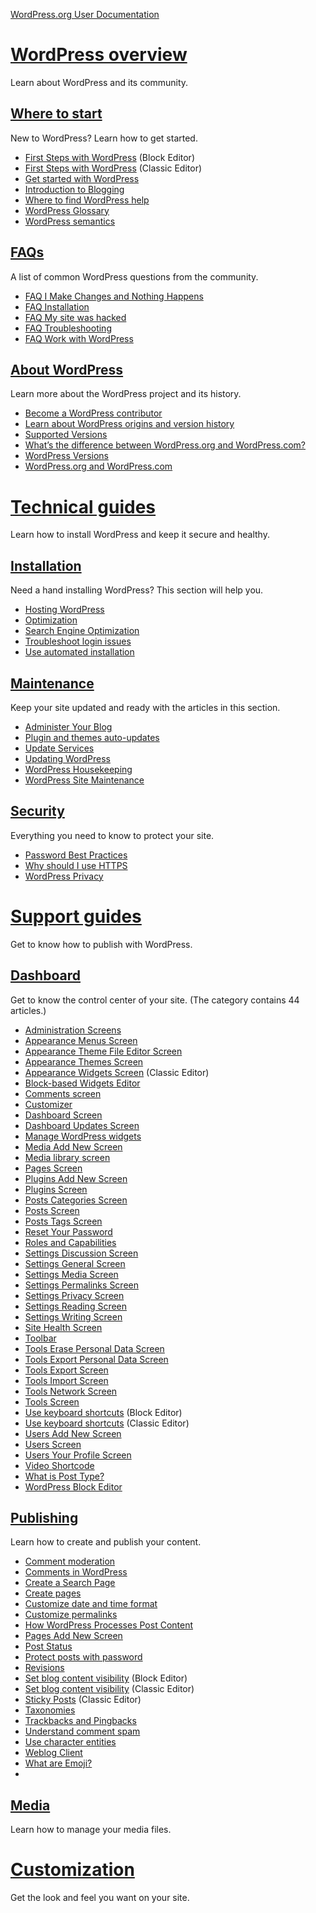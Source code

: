 [WordPress.org User Documentation](https://wordpress.org/documentation/)

# [WordPress overview](https://wordpress.org/documentation/overview/)

Learn about WordPress and its community.

## [Where to start](https://wordpress.org/documentation/category/where-to-start/)

New to WordPress? Learn how to get started.

- [First Steps with WordPress](https://wordpress.org/documentation/article/first-steps-with-wordpress-block-editor/) (Block Editor)
- [First Steps with WordPress](https://wordpress.org/documentation/article/first-steps-with-wordpress-classic/) (Classic Editor)
- [Get started with WordPress](https://wordpress.org/documentation/article/get-started-with-wordpress/)
- [Introduction to Blogging](https://wordpress.org/documentation/article/introduction-to-blogging/)
- [Where to find WordPress help](https://wordpress.org/documentation/article/where-to-find-wordpress-help/)
- [WordPress Glossary](https://wordpress.org/documentation/article/wordpress-glossary/)
- [WordPress semantics](https://wordpress.org/documentation/article/wordpress-semantics/)

## [FAQs](https://wordpress.org/documentation/category/faqs/)

A list of common WordPress questions from the community.

- [FAQ I Make Changes and Nothing Happens](https://wordpress.org/documentation/article/faq-i-make-changes-and-nothing-happens/)
- [FAQ Installation](https://wordpress.org/documentation/article/faq-installation/)
- [FAQ My site was hacked](https://wordpress.org/documentation/article/faq-my-site-was-hacked/)
- [FAQ Troubleshooting](https://wordpress.org/documentation/article/faq-troubleshooting/)
- [FAQ Work with WordPress](https://wordpress.org/documentation/article/faq-work-with-wordpress/)

## [About WordPress](https://wordpress.org/documentation/category/about-wp/)

Learn more about the WordPress project and its history.

- [Become a WordPress contributor](https://wordpress.org/documentation/article/become-a-wordpress-contributor/)
- [Learn about WordPress origins and version history](https://wordpress.org/documentation/article/learn-about-wordpress-and-version-history/)
- [Supported Versions](https://wordpress.org/documentation/article/supported-versions/)
- [What’s the difference between WordPress.org and WordPress.com?](https://wordpress.org/documentation/article/difference-between-wordpress-org-and-wordpress-com/)
- [WordPress Versions](https://wordpress.org/documentation/article/wordpress-versions/)
- [WordPress.org and WordPress.com](https://wordpress.org/documentation/article/wordpress-org-and-wordpress-com/)

# [Technical guides](https://wordpress.org/documentation/technical-guides/)

Learn how to install WordPress and keep it secure and healthy.

## [Installation](https://wordpress.org/documentation/category/installation/)

Need a hand installing WordPress? This section will help you.

- [Hosting WordPress](https://wordpress.org/documentation/article/hosting-wordpress/)
- [Optimization](https://wordpress.org/documentation/article/optimization/)
- [Search Engine Optimization](https://wordpress.org/documentation/article/search-engine-optimization/)
- [Troubleshoot login issues](https://wordpress.org/documentation/article/troubleshoot-login-issues/)
- [Use automated installation](https://wordpress.org/documentation/article/use-automated-installation/)

## [Maintenance](https://wordpress.org/documentation/category/maintenance/)

Keep your site updated and ready with the articles in this section.

- [Administer Your Blog](https://wordpress.org/documentation/article/administer-your-blog/)
- [Plugin and themes auto-updates](https://wordpress.org/documentation/article/plugins-themes-auto-updates/)
- [Update Services](https://wordpress.org/documentation/article/update-services/)
- [Updating WordPress](https://wordpress.org/documentation/article/updating-wordpress/)
- [WordPress Housekeeping](https://wordpress.org/documentation/article/wordpress-housekeeping/)
- [WordPress Site Maintenance](https://wordpress.org/documentation/article/wordpress-site-maintenance/)

## [Security](https://wordpress.org/documentation/category/security/)

Everything you need to know to protect your site.

- [Password Best Practices](https://wordpress.org/documentation/article/password-best-practices/)
- [Why should I use HTTPS](https://wordpress.org/documentation/article/why-should-i-use-https/)
- [WordPress Privacy](https://wordpress.org/documentation/article/wordpress-privacy/)

# [Support guides](https://wordpress.org/documentation/support-guides/)

Get to know how to publish with WordPress.

## [Dashboard](https://wordpress.org/documentation/category/dashboard/)

Get to know the control center of your site. (The category contains 44 articles.)

- [Administration Screens](https://wordpress.org/documentation/article/administration-screens/)
- [Appearance Menus Screen](https://wordpress.org/documentation/article/appearance-menus-screen/)
- [Appearance Theme File Editor Screen](https://wordpress.org/documentation/article/appearance-theme-file-editor-screen/)
- [Appearance Themes Screen](https://wordpress.org/documentation/article/appearance-themes-screen/)
- [Appearance Widgets Screen](https://wordpress.org/documentation/article/appearance-widgets-screen-classic-editor/) (Classic Editor)
- [Block-based Widgets Editor](https://wordpress.org/documentation/article/block-based-widgets-editor/)
- [Comments screen](https://wordpress.org/documentation/article/comments-screen/)
- [Customizer](https://wordpress.org/documentation/article/customizer/)
- [Dashboard Screen](https://wordpress.org/documentation/article/dashboard-screen/)
- [Dashboard Updates Screen](https://wordpress.org/documentation/article/dashboard-updates-screen/)
- [Manage WordPress widgets](https://wordpress.org/documentation/article/manage-wordpress-widgets/)
- [Media Add New Screen](https://wordpress.org/documentation/article/media-add-new-screen/)
- [Media library screen](https://wordpress.org/documentation/article/media-library-screen/)
- [Pages Screen](https://wordpress.org/documentation/article/pages-screen/)
- [Plugins Add New Screen](https://wordpress.org/documentation/article/plugins-add-new-screen/)
- [Plugins Screen](https://wordpress.org/documentation/article/plugins-screen/)
- [Posts Categories Screen](https://wordpress.org/documentation/article/posts-categories-screen/)
- [Posts Screen](https://wordpress.org/documentation/article/posts-screen/)
- [Posts Tags Screen](https://wordpress.org/documentation/article/posts-tags-screen/)
- [Reset Your Password](https://wordpress.org/documentation/article/reset-your-password/)
- [Roles and Capabilities](https://wordpress.org/documentation/article/roles-and-capabilities/)
- [Settings Discussion Screen](https://wordpress.org/documentation/article/settings-discussion-screen/)
- [Settings General Screen](https://wordpress.org/documentation/article/settings-general-screen/)
- [Settings Media Screen](https://wordpress.org/documentation/article/settings-media-screen/)
- [Settings Permalinks Screen](https://wordpress.org/documentation/article/settings-permalinks-screen/)
- [Settings Privacy Screen](https://wordpress.org/documentation/article/settings-privacy-screen/)
- [Settings Reading Screen](https://wordpress.org/documentation/article/settings-reading-screen/)
- [Settings Writing Screen](https://wordpress.org/documentation/article/settings-writing-screen/)
- [Site Health Screen](https://wordpress.org/documentation/article/site-health-screen/)
- [Toolbar](https://wordpress.org/documentation/article/toolbar/)
- [Tools Erase Personal Data Screen](https://wordpress.org/documentation/article/tools-erase-personal-data-screen/)
- [Tools Export Personal Data Screen](https://wordpress.org/documentation/article/tools-export-personal-data-screen/)
- [Tools Export Screen](https://wordpress.org/documentation/article/tools-export-screen/)
- [Tools Import Screen](https://wordpress.org/documentation/article/tools-import-screen/)
- [Tools Network Screen](https://wordpress.org/documentation/article/tools-network-screen/)
- [Tools Screen](https://wordpress.org/documentation/article/tools-screen/)
- [Use keyboard shortcuts](https://wordpress.org/documentation/article/keyboard-shortcuts-block-editor/) (Block Editor)
- [Use keyboard shortcuts](https://wordpress.org/documentation/article/keyboard-shortcuts-classic-editor/) (Classic Editor)
- [Users Add New Screen](https://wordpress.org/documentation/article/users-add-new-screen/)
- [Users Screen](https://wordpress.org/documentation/article/users-screen/)
- [Users Your Profile Screen](https://wordpress.org/documentation/article/users-your-profile-screen/)
- [Video Shortcode](https://wordpress.org/documentation/article/video-shortcode/)
- [What is Post Type?](https://wordpress.org/documentation/article/what-is-post-type/)
- [WordPress Block Editor](https://wordpress.org/documentation/article/wordpress-block-editor/)

## [Publishing](https://wordpress.org/documentation/category/publishing/)

Learn how to create and publish your content.

- [Comment moderation](https://wordpress.org/documentation/article/comment-moderation/)
- [Comments in WordPress](https://wordpress.org/documentation/article/comments-in-wordpress/)
- [Create a Search Page](https://wordpress.org/documentation/article/create-a-search-page/)
- [Create pages](https://wordpress.org/documentation/article/create-pages/)
- [Customize date and time format](https://wordpress.org/documentation/article/customize-date-and-time-format/)
- [Customize permalinks](https://wordpress.org/documentation/article/customize-permalinks/)
- [How WordPress Processes Post Content](https://wordpress.org/documentation/article/how-wordpress-processes-post-content/)
- [Pages Add New Screen](https://wordpress.org/documentation/article/pages-add-new-screen/)
- [Post Status](https://wordpress.org/documentation/article/post-status/)
- [Protect posts with password](https://wordpress.org/documentation/article/protect-posts-with-password/)
- [Revisions](https://wordpress.org/documentation/article/revisions/)
- [Set blog content visibility](https://wordpress.org/documentation/article/content-visibility-block-editor/) (Block Editor)
- [Set blog content visibility](https://wordpress.org/documentation/article/content-visibility-classic-editor/) (Classic Editor)
- [Sticky Posts](https://wordpress.org/documentation/article/sticky-posts-classic-editor/) (Classic Editor)
- [Taxonomies](https://wordpress.org/documentation/article/taxonomies/)
- [Trackbacks and Pingbacks](https://wordpress.org/documentation/article/trackbacks-and-pingbacks/)
- [Understand comment spam](https://wordpress.org/documentation/article/understand-comment-spam/)
- [Use character entities](https://wordpress.org/documentation/article/use-character-entities/)
- [Weblog Client](https://wordpress.org/documentation/article/weblog-client/)
- [What are Emoji?](https://wordpress.org/documentation/article/what-are-emoji/)
- 

## [Media](https://wordpress.org/documentation/category/media/)

Learn how to manage your media files.

# [Customization](https://wordpress.org/documentation/customization/)

Get the look and feel you want on your site.
